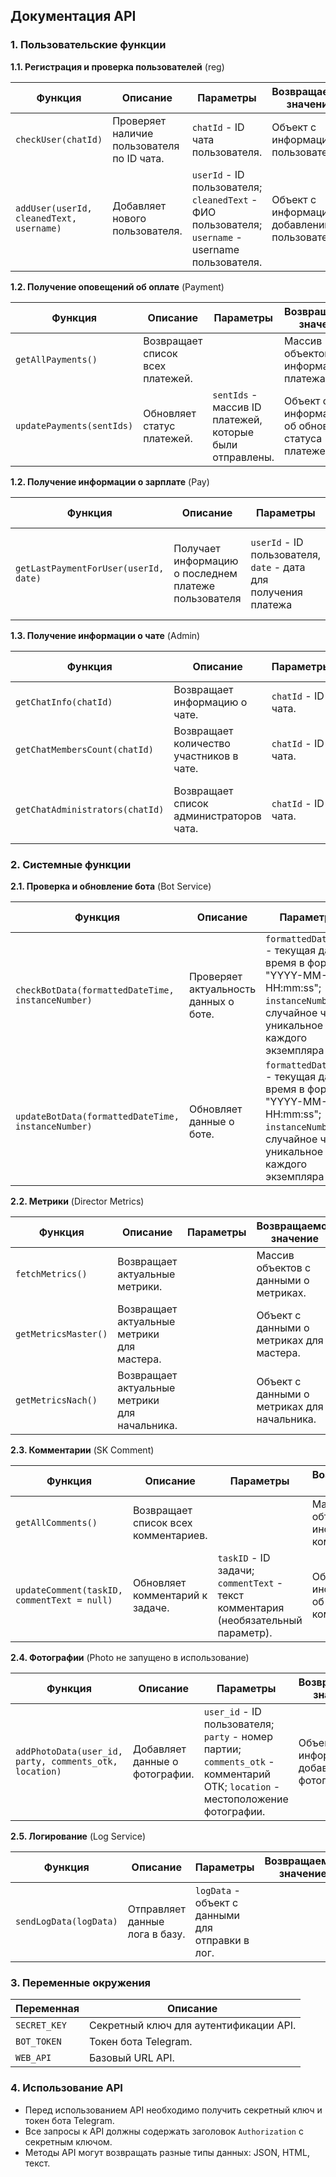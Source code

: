 ## Документация API

### 1. Пользовательские функции

**1.1. Регистрация и проверка пользователей** (reg)

| Функция                                  | Описание                                   | Параметры                                                                                         | Возвращаемое значение                           |
|------------------------------------------|--------------------------------------------|---------------------------------------------------------------------------------------------------|-------------------------------------------------|
| `checkUser(chatId)`                      | Проверяет наличие пользователя по ID чата. | `chatId` - ID чата пользователя.                                                                  | Объект с информацией о пользователе.            |
| `addUser(userId, cleanedText, username)` | Добавляет нового пользователя.             | `userId` - ID пользователя; `cleanedText` - ФИО пользователя; `username` - username пользователя. | Объект с информацией о добавлении пользователя. |

**1.2. Получение оповещений об оплате** (Payment)

| Функция                   | Описание                         | Параметры                                                | Возвращаемое значение                                |
|---------------------------|----------------------------------|----------------------------------------------------------|------------------------------------------------------|
| `getAllPayments()`        | Возвращает список всех платежей. |                                                          | Массив объектов с информацией о платежах.            |
| `updatePayments(sentIds)` | Обновляет статус платежей.       | `sentIds` - массив ID платежей, которые были отправлены. | Объект с информацией об обновлении статуса платежей. |

**1.2. Получение информации о зарплате** (Pay)

| Функция                               | Описание                                             | Параметры                                                       | Возвращаемое значение                                                      |
|---------------------------------------|------------------------------------------------------|-----------------------------------------------------------------|----------------------------------------------------------------------------|
| `getLastPaymentForUser(userId, date)` | Получает информацию о последнем платеже пользователя | `userId` - ID пользователя, `date` - дата для получения платежа | Объект с информацией о последнем платеже, или `null` если платеж не найден |

**1.3. Получение информации о чате** (Admin)

| Функция                         | Описание                                 | Параметры           | Возвращаемое значение                                  |
|---------------------------------|------------------------------------------|---------------------|--------------------------------------------------------|
| `getChatInfo(chatId)`           | Возвращает информацию о чате.            | `chatId` - ID чата. | Объект с информацией о чате.                           |
| `getChatMembersCount(chatId)`   | Возвращает количество участников в чате. | `chatId` - ID чата. | Число участников в чате.                               |
| `getChatAdministrators(chatId)` | Возвращает список администраторов чата.  | `chatId` - ID чата. | Массив объектов с информацией об администраторах чата. |

### 2. Системные функции

**2.1. Проверка и обновление бота** (Bot Service)

| Функция                                            | Описание                              | Параметры                                                                                                                                               | Возвращаемое значение                                      |
|----------------------------------------------------|---------------------------------------|---------------------------------------------------------------------------------------------------------------------------------------------------------|------------------------------------------------------------|
| `checkBotData(formattedDateTime, instanceNumber)`  | Проверяет актуальность данных о боте. | `formattedDateTime` - текущая дата и время в формате "YYYY-MM-DD HH:mm:ss"; `instanceNumber` - случайное число, уникальное для каждого экземпляра бота. | Объект с информацией о последнем обновлении данных о боте. |
| `updateBotData(formattedDateTime, instanceNumber)` | Обновляет данные о боте.              | `formattedDateTime` - текущая дата и время в формате "YYYY-MM-DD HH:mm:ss"; `instanceNumber` - случайное число, уникальное для каждого экземпляра бота. | Объект с информацией об успешном обновлении данных о боте. |

**2.2. Метрики** (Director Metrics)

| Функция              | Описание                                      | Параметры | Возвращаемое значение                       |
|----------------------|-----------------------------------------------|-----------|---------------------------------------------|
| `fetchMetrics()`     | Возвращает актуальные метрики.                |           | Массив объектов с данными о метриках.       |
| `getMetricsMaster()` | Возвращает актуальные метрики для мастера.    |           | Объект с данными о метриках для мастера.    |
| `getMetricsNach()`   | Возвращает актуальные метрики для начальника. |           | Объект с данными о метриках для начальника. |

**2.3. Комментарии** (SK Comment)

| Функция                                     | Описание                             | Параметры                                                                          | Возвращаемое значение                           |
|---------------------------------------------|--------------------------------------|------------------------------------------------------------------------------------|-------------------------------------------------|
| `getAllComments()`                          | Возвращает список всех комментариев. |                                                                                    | Массив объектов с информацией о комментариях.   |
| `updateComment(taskID, commentText = null)` | Обновляет комментарий к задаче.      | `taskID` - ID задачи; `commentText` - текст комментария (необязательный параметр). | Объект с информацией об обновлении комментария. |

**2.4. Фотографии** (Photo не запущено в использование)

| Функция                                                | Описание                       | Параметры                                                                                                                      | Возвращаемое значение                         |
|--------------------------------------------------------|--------------------------------|--------------------------------------------------------------------------------------------------------------------------------|-----------------------------------------------|
| `addPhotoData(user_id, party, comments_otk, location)` | Добавляет данные о фотографии. | `user_id` - ID пользователя; `party` - номер партии; `comments_otk` - комментарий ОТК; `location` - местоположение фотографии. | Объект с информацией о добавлении фотографии. |

**2.5. Логирование** (Log Service)

| Функция                | Описание                       | Параметры                                        | Возвращаемое значение |
|------------------------|--------------------------------|--------------------------------------------------|-----------------------|
| `sendLogData(logData)` | Отправляет данные лога в базу. | `logData` - объект с данными для отправки в лог. |                       |

### 3. Переменные окружения

| Переменная   | Описание                               |
|--------------|----------------------------------------|
| `SECRET_KEY` | Секретный ключ для аутентификации API. |
| `BOT_TOKEN`  | Токен бота Telegram.                   |
| `WEB_API`    | Базовый URL API.                       |

### 4. Использование API

* Перед использованием API необходимо получить секретный ключ и токен бота Telegram.
* Все запросы к API должны содержать заголовок `Authorization` с секретным ключом.
* Методы API могут возвращать разные типы данных: JSON, HTML, текст.


